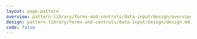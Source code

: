 ```yaml
---
layout: page-pattern
overview: pattern-library/forms-and-controls/data-input/design/overview.md
design: pattern-library/forms-and-controls/data-input/design/design.md
code: false
---
```

